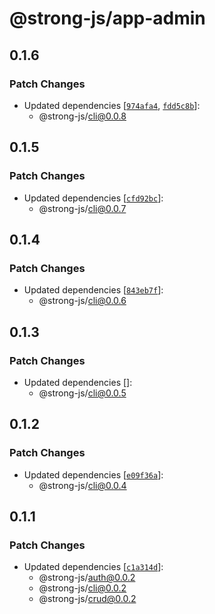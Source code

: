 # @strong-js/app-admin

## 0.1.6

### Patch Changes

- Updated dependencies [[`974afa4`](https://github.com/strongly-labs/strong-js/commit/974afa4784676ccd29ccf0966eee501dedaf2e60), [`fdd5c8b`](https://github.com/strongly-labs/strong-js/commit/fdd5c8bd623123c41ac21b52779f092d8863ce49)]:
  - @strong-js/cli@0.0.8

## 0.1.5

### Patch Changes

- Updated dependencies [[`cfd92bc`](https://github.com/strongly-labs/strong-js/commit/cfd92bc02ada56812e4892965475cc4a93db3820)]:
  - @strong-js/cli@0.0.7

## 0.1.4

### Patch Changes

- Updated dependencies [[`843eb7f`](https://github.com/strongly-labs/strong-js/commit/843eb7f5861f6be550966e6b05c3258bdd71f8ce)]:
  - @strong-js/cli@0.0.6

## 0.1.3

### Patch Changes

- Updated dependencies []:
  - @strong-js/cli@0.0.5

## 0.1.2

### Patch Changes

- Updated dependencies [[`e09f36a`](https://github.com/strongly-labs/strong-js/commit/e09f36a640bf3722c6ac971a004adddb3f86fd4c)]:
  - @strong-js/cli@0.0.4

## 0.1.1

### Patch Changes

- Updated dependencies [[`c1a314d`](https://github.com/strongly-labs/strongly/commit/c1a314daff85da271fba691f2619e210dda50f88)]:
  - @strong-js/auth@0.0.2
  - @strong-js/cli@0.0.2
  - @strong-js/crud@0.0.2
